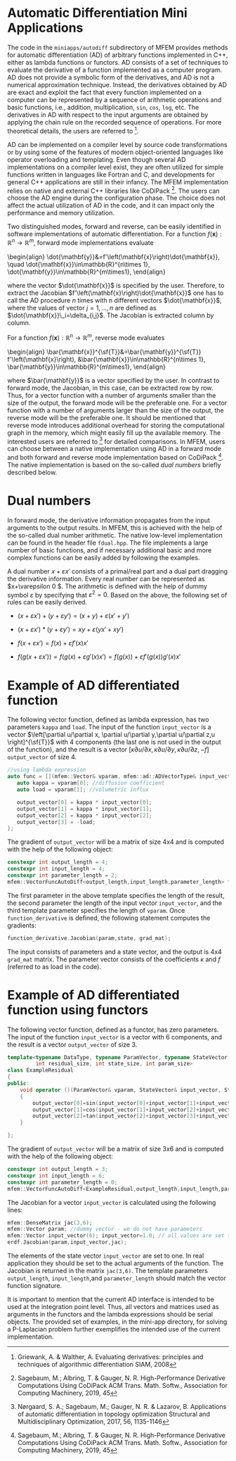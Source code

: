 # Automatic Differentiation Mini Applications

The code in the `miniapps/autodiff` subdirectory of MFEM provides methods for automatic differentiation (AD) of arbitrary functions implemented in C++, either as lambda functions or functors.  AD consists of a set of techniques to evaluate the derivative of a function implemented as a computer program. AD  does not provide a symbolic form of the derivatives, and AD is not a numerical approximation technique. Instead, the derivatives obtained by AD are exact and exploit the fact that every function implemented on a computer can be represented by a sequence of arithmetic operations and basic functions, i.e., addition, multiplication, `sin`, `cos`, `log`, etc. The derivatives in AD with respect to the input arguments are obtained by applying the chain rule on the recorded sequence of operations. For more theoretical details, the users are referred to [^1].

AD can be implemented on a compiler level by source code transformations or by using some of the features of modern object-oriented languages like operator overloading and templating. Even though several AD implementations on a compiler level exist, they are often utilized for simple functions written in languages like Fortran and C, and developments for general C++ applications are still in their infancy.  The MFEM implementation relies on native and external C++ libraries like CoDiPack [^2].  The users can choose the AD engine during the configuration phase. The choice does not affect the actual utilization of AD  in the code, and it can impact only the performance and memory utilization.

Two distinguished modes, forward and reverse, can be easily identified in software implementations of automatic differentiation.  For a function $f(\mathbf{x}):\mathbb{R}^n \rightarrow\mathbb{R}^m$, forward mode implementations evaluate

\begin{align}
\dot{\mathbf{y}}&=f'\left(\mathbf{x}\right)\dot{\mathbf{x}}, \quad \dot{\mathbf{x}}\in\mathbb{R}^{n\times 1}, \dot{\mathbf{y}}\in\mathbb{R}^{m\times1},
\end{align}

where the vector $\dot{\mathbf{x}}$ is specified by the user. Therefore, to extract the Jacobian $f'\left(\mathbf{x}\right)\dot{\mathbf{x}}$ one has to call the AD procedure $n$ times with n different vectors $\dot{\mathbf{x}}$, where the values of  vector $j=1,\ldots, n$ are defined as $\dot{\mathbf{x}}\_i=\delta_{i,j}$. The Jacobian is extracted column by column.

For a function $f(\mathbf{x}):\mathbb{R}^n \rightarrow\mathbb{R}^m$, reverse mode evaluates

\begin{align}
\bar{\mathbf{x}}^{\sf{T}}&=\bar{\mathbf{y}}^{\sf{T}} f'\left(\mathbf{x}\right), &\bar{\mathbf{x}}\in\mathbb{R}^{n\times 1}, \bar{\mathbf{y}}\in\mathbb{R}^{m\times1},
\end{align}

where $\bar{\mathbf{y}}$ is a vector specified by the user. In contrast to forward mode, the Jacobian, in this case, can be extracted row by row. Thus, for a vector function with a number of arguments smaller than the size of the output, the forward mode will be the preferable one. For a vector function with a number of arguments larger than the size of the output, the reverse mode will be the preferable one. It should be mentioned that reverse mode introduces additional overhead for storing the computational graph in the memory, which might easily fill up the available memory. The interested users are referred to [^3] for detailed comparisons. In MFEM, users can choose between a native implementation using AD in a forward mode and both forward and reverse mode implementation based on CoDiPack [^2]. The native implementation is based on the so-called *dual numbers* briefly described below.

# Dual numbers

In forward mode, the derivative information propagates from the input arguments to the output results. In MFEM, this is achieved with the help of the so-called dual number arithmetic. The native low-level implementation can be found in the header file `fdual.hpp`.  The file implements a large number of basic functions, and if necessary additional basic and more complex functions can be easily added by following the examples.

A dual number  $x+\varepsilon x'$ consists of a primal/real part and a dual part dragging the derivative information. Every real number can be represented as $x+\varepsilon 0 $. The arithmetic is defined with the help of dummy symbol $\varepsilon$ by specifying that $\varepsilon^2=0$. Based on the above, the following set of rules can be easily derived.

- $\left(x+\varepsilon x'\right)+\left(y+\varepsilon y'\right)=\left(x+y\right)+\varepsilon\left(x'+y'\right)$

- $\left(x+\varepsilon x'\right)*\left(y+\varepsilon y'\right)=xy+\varepsilon\left(yx'+xy'\right)$

- $f\left(x+\varepsilon x'\right)=f\left(x\right)+\varepsilon f'\left(x\right)x'$

- $f\left(g \left(x+\varepsilon x'\right) \right)= f\left(g \left(x\right)+\varepsilon g'\left(x\right) x'\right) = f\left(g \left(x \right)\right)+\varepsilon f'\left(g \left(x \right)\right) g'\left(x\right) x'$


# Example of AD differentiated function

The following vector function, defined as lambda expression, has two parameters `kappa` and `load`. The input of the function `input_vector` is a vector $\left[\partial u/\partial x, \partial u/\partial y,\partial u/\partial z,u \right]^{\sf{T}}$ with 4 components (the last one is not used in the output of the function), and the result is a vector  $\left[\kappa \partial u/\partial x, \kappa \partial u/\partial y, \kappa \partial u/\partial z, -f \right]$  `output_vector` of size 4.

```c++
//using lambda expression
auto func = [](mfem::Vector& vparam, mfem::ad::ADVectorType& input_vector, mfem::ad::ADVectorType& output_vector) {
   auto kappa = vparam[0]; //diffusion coefficient
   auto load = vparam[1]; //volumetric influx

   output_vector[0] = kappa * input_vector[0];
   output_vector[1] = kappa * input_vector[1];
   output_vector[2] = kappa * input_vector[2];
   output_vector[3] = -load;
};
```
The gradient of `output_vector` will be a matrix of size 4x4 and is computed with the help of the following object:
```c++
constexpr int output_length = 4;
constexpr int input_length = 4;
constexpr int parameter_length = 2;
mfem::VectorFuncAutoDiff<output_length,input_length,parameter_length> function_derivative(func);
```
The first parameter in the above template specifies the length of the result, the second parameter the length of the input vector `input_vector`, and the third template parameter specifies the length of `vparam`. Once `function_derivative` is defined, the following statement computes the gradients:
```c++
function_derivative.Jacobian(param,state, grad_mat);
```
The input consists of parameters and a state vector, and the output is 4x4 `grad_mat` matrix. The parameter vector consists of the coefficients $\kappa$ and $f$ (referred to as load in the code).

# Example of AD differentiated function using functors

The following vector function, defined as a functor, has zero parameters. The input of the function `input_vector` is a vector with 6 components, and the result is a vector `output_vector` of size 3.

```c++
template<typename DataType, typename ParamVector, typename StateVector,
         int residual_size, int state_size, int param_size>
class ExampleResidual
{
public:
    void operator ()(ParamVector& vparam, StateVector& input_vector, StateVector& output_vector)
    {
        output_vector[0]=sin(input_vector[0]+input_vector[1]+input_vector[2]);
        output_vector[1]=cos(input_vector[1]+input_vector[2]+input_vector[3]);
        output_vector[2]=tan(input_vector[2]+input_vector[3]+input_vector[4]+input_vector[5]);
    }

};
```

The gradient of `output_vector` will be a matrix of size 3x6 and is computed with the help of the following object:
```c++
constexpr int output_length = 3;
constexpr int input_length = 6;
constexpr int parameter_length = 0;
mfem::VectorFuncAutoDiff<ExampleResidual,output_length,input_length,parameter_length> erdf;
```

The Jacobian for a vector `input_vector` is calculated using the following lines:
```c++
mfem::DenseMatrix jac(3,6);
mfem::Vector param; //dummy vector - we do not have parameters
mfem::Vector input_vector(6); input_vector=1.0; // all values are set to one
erdf.Jacobian(param,input_vector,jac);
```
The elements of the state vector `input_vector` are set to one. In real application they should be set to the actual arguments of the function. The Jacobian is returned in the matrix `jac(3,6)`. The template parameters `output_length`, `input_length`,and `parameter_length` should match the vector function signature.    

It is important to mention that the current AD interface is intended to be used at the integration point level. Thus, all vectors and matrices used as arguments in the functors and the lambda expressions should be serial objects. The provided set of examples, in the mini-app directory, for solving a P-Laplacian problem further exemplifies the intended use of the current implementation.


[^1]: Griewank, A. & Walther, A. Evaluating derivatives: principles and techniques of algorithmic differentiation SIAM, 2008

[^2]: Sagebaum, M.; Albring, T. & Gauger, N. R. High-Performance Derivative Computations Using CoDiPack ACM Trans. Math. Softw., Association for Computing Machinery, 2019, 45

[^3]: Nørgaard, S. A.; Sagebaum, M.; Gauger, N. R. & Lazarov, B. Applications of automatic differentiation in topology optimization Structural and Multidisciplinary Optimization, 2017, 56, 1135-1146

<script type="text/x-mathjax-config">MathJax.Hub.Config({TeX: {equationNumbers: {autoNumber: "all"}}, tex2jax: {inlineMath: [['$','$']]}});</script>
<script type="text/javascript" src="https://cdnjs.cloudflare.com/ajax/libs/mathjax/2.7.2/MathJax.js?config=TeX-AMS_HTML"></script>
